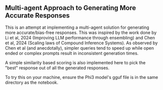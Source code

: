 ## Multi-agent Approach to Generating More Accurate Responses

This is an attempt at implementing a multi-agent solution for generating more accurate/bias-free responses. This was inspired by the work done by Li et al, 2024 (Improving LLM performance through ensembling) and Chen et al, 2024 (Scaling laws of Compound Inference Systems). As observed by Chen et al (and anecdotally), simpler queries tend to speed up while open ended or complex prompts result in inconsistent generation times. 

A simple similarity based scoring is also implemented here to pick the "best" response out of all the generated responses. 

To try this on your machine, ensure the Phi3 model's gguf file is in the same directory as the notebook. 
